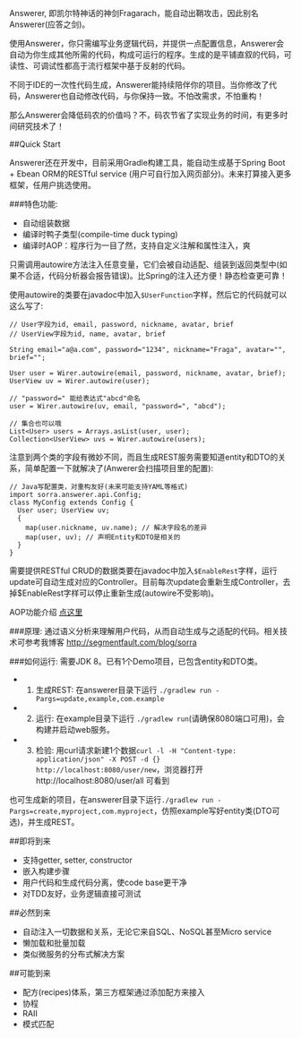 Answerer, 即凯尔特神话的神剑Fragarach，能自动出鞘攻击，因此别名Answerer(应答之剑)。

使用Answerer，你只需编写业务逻辑代码，并提供一点配置信息，Answerer会自动为你生成其他所需的代码，构成可运行的程序。生成的是平铺直叙的代码，可读性、可调试性都高于流行框架中基于反射的代码。

不同于IDE的一次性代码生成，Answerer能持续陪伴你的项目。当你修改了代码，Answerer也自动修改代码，与你保持一致。不怕改需求，不怕重构！

那么Answerer会降低码农的价值吗？不，码农节省了实现业务的时间，有更多时间研究技术了！

##Quick Start

Answerer还在开发中，目前采用Gradle构建工具，能自动生成基于Spring Boot + Ebean ORM的RESTful service (用户可自行加入网页部分)。未来打算接入更多框架，任用户挑选使用。

###特色功能:
- 自动组装数据
- 编译时鸭子类型(compile-time duck typing)
- 编译时AOP：程序行为一目了然，支持自定义注解和属性注入，爽

只需调用autowire方法注入任意变量，它们会被自动适配、组装到返回类型中(如果不合适，代码分析器会报告错误)。比Spring的注入还方便！静态检查更可靠！

使用autowire的类要在javadoc中加入`$UserFunction`字样，然后它的代码就可以这么写了:

```
// User字段为id, email, password, nickname, avatar, brief
// UserView字段为id, name, avatar, brief

String email="a@a.com", password="1234", nickname="Fraga", avatar="", brief="";

User user = Wirer.autowire(email, password, nickname, avatar, brief);
UserView uv = Wirer.autowire(user);

// "password=" 能给表达式"abcd"命名
user = Wirer.autowire(uv, email, "password=", "abcd");

// 集合也可以哦
List<User> users = Arrays.asList(user, user);
Collection<UserView> uvs = Wirer.autowire(users);
```
注意到两个类的字段有微妙不同，而且生成REST服务需要知道entity和DTO的关系，简单配置一下就解决了(Anwerer会扫描项目里的配置):

```
// Java写配置类，对重构友好(未来可能支持YAML等格式)
import sorra.answerer.api.Config;
class MyConfig extends Config {
  User user; UserView uv;
  {
    map(user.nickname, uv.name); // 解决字段名的差异
    map(user, uv); // 声明Entity和DTO是相关的
  }
}
```

需要提供RESTful CRUD的数据类要在javadoc中加入`$EnableRest`字样，运行update可自动生成对应的Controller。目前每次update会重新生成Controller，去掉$EnableRest字样可以停止重新生成(autowire不受影响)。

AOP功能介绍 [点这里](https://github.com/sorra/answerer/wiki/AOP)

###原理:
通过语义分析来理解用户代码，从而自动生成与之适配的代码。相关技术可参考我博客 http://segmentfault.com/blog/sorra

###如何运行:
需要JDK 8。已有1个Demo项目，已包含entity和DTO类。

- 1. 生成REST: 在answerer目录下运行 `./gradlew run -Pargs=update,example,com.example`
- 2. 运行: 在example目录下运行 `./gradlew run`(请确保8080端口可用)，会构建并启动web服务。
- 3. 检验: 用curl请求新建1个数据`curl -l -H "Content-type: application/json" -X POST -d {} http://localhost:8080/user/new`，浏览器打开http://localhost:8080/user/all 可看到

也可生成新的项目，在answerer目录下运行`./gradlew run -Pargs=create,myproject,com.myproject`，仿照example写好entity类(DTO可选)，并生成REST。

##即将到来
- 支持getter, setter, constructor
- 嵌入构建步骤
- 用户代码和生成代码分离，使code base更干净
- 对TDD友好，业务逻辑直接可测试

##必然到来
- 自动注入一切数据和关系，无论它来自SQL、NoSQL甚至Micro service
- 懒加载和批量加载
- 类似微服务的分布式解决方案

##可能到来
- 配方(recipes)体系，第三方框架通过添加配方来接入
- 协程
- RAII
- 模式匹配